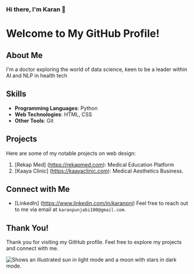 ### Hi there, I'm Karan 👋
# Welcome to My GitHub Profile!

## About Me
I'm a doctor exploring the world of data science, keen to be a leader within AI and NLP in health tech

## Skills
- **Programming Languages**: Python
- **Web Technologies**: HTML, CSS
- **Other Tools**: Git

## Projects
Here are some of my notable projects on web design:
1. [Rekap Med] (https://rekapmed.com): Medical Education Platform
2. [Kaaya Clinic] (https://kaayaclinic.com): Medical Aesthetics Business.

## Connect with Me
- [LinkedIn] (https://www.linkedin.com/in/karanpnj)
Feel free to reach out to me via email at `karanpunjabi100@gmail.com`.

## Thank You!
Thank you for visiting my GitHub profile. Feel free to explore my projects and connect with me. 


<picture>
  <source media="(prefers-color-scheme: dark)" srcset="https://user-images.githubusercontent.com/25423296/163456776-7f95b81a-f1ed-45f7-b7ab-8fa810d529fa.png">
  <source media="(prefers-color-scheme: light)" srcset="https://user-images.githubusercontent.com/25423296/163456779-a8556205-d0a5-45e2-ac17-42d089e3c3f8.png">
  <img alt="Shows an illustrated sun in light mode and a moon with stars in dark mode." src="https://user-images.githubusercontent.com/25423296/163456779-a8556205-d0a5-45e2-ac17-42d089e3c3f8.png">
</picture>
